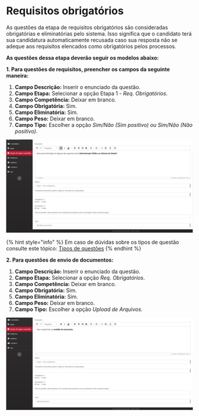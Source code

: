 # Requisitos obrigatórios

As questões da etapa de requisitos obrigatórios são consideradas obrigatórias e eliminatórias pelo sistema. Isso significa que o candidato terá sua candidatura automaticamente recusada caso sua resposta não se adeque aos requisitos elencados como obrigatórios pelos processos.

**As questões dessa etapa deverão seguir os modelos abaixo:**

**1. Para questões de requisitos, preencher os campos da seguinte maneira:**

1. **Campo Descrição:** Inserir o enunciado da questão.
2. **Campo Etapa:** Selecionar a opção Etapa 1 - _Req. Obrigatórios_.
3. **Campo Competência:** Deixar em branco.
4. **Campo Obrigatória:** Sim.
5. **Campo Eliminatória:** Sim.
6. **Campo Peso:** Deixar em branco.
7. **Campo Tipo:** Escolher a opção _Sim/Não (Sim positivo) ou Sim/Não (Não positivo)_.

![](<../../.gitbook/assets/image (11).png>)

{% hint style="info" %}
Em caso de dúvidas sobre os tipos de questão consulte este tópico: [Tipos de questões](tipos-de-questoes.md)
{% endhint %}

**2. Para questões de envio de documentos:**

1. **Campo Descrição:** Inserir o enunciado da questão.
2. **Campo Etapa:** Selecionar a opção _Req. Obrigatórios_.
3. **Campo Competência:** Deixar em branco.
4. **Campo Obrigatória:** Sim.
5. **Campo Eliminatória:** Sim.
6. **Campo Peso:** Deixar em branco.
7. **Campo Tipo:** Escolher a opção _Upload de Arquivos_.

![](<../../.gitbook/assets/image (74).png>)
